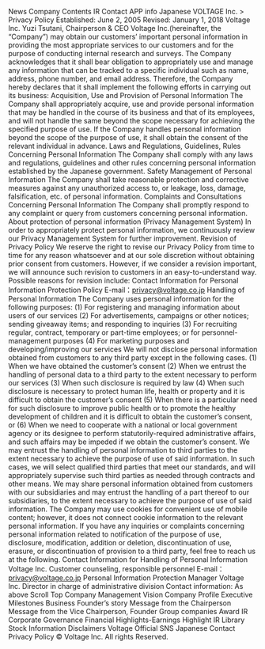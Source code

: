 News
Company
Contents
IR
Contact
APP info
Japanese
VOLTAGE Inc. > Privacy Policy
Established: June 2, 2005
Revised: January 1, 2018
Voltage Inc.
Yuzi Tsutani, Chairperson & CEO
Voltage Inc.(hereinafter, the “Company”) may obtain our customers’ important personal information in providing the most appropriate services to our customers and for the purpose of conducting internal research and surveys. The Company acknowledges that it shall bear obligation to appropriately use and manage any information that can be tracked to a specific individual such as name, address, phone number, and email address.
Therefore, the Company hereby declares that it shall implement the following efforts in carrying out its business:
Acquisition, Use and Provision of Personal Information
The Company shall appropriately acquire, use and provide personal information that may be handled in the course of its business and that of its employees, and will not handle the same beyond the scope necessary for achieving the specified purpose of use. If the Company handles personal information beyond the scope of the purpose of use, it shall obtain the consent of the relevant individual in advance.
Laws and Regulations, Guidelines, Rules Concerning Personal Information
The Company shall comply with any laws and regulations, guidelines and other rules concerning personal information established by the Japanese government.
Safety Management of Personal Information
The Company shall take reasonable protection and corrective measures against any unauthorized access to, or leakage, loss, damage, falsification, etc. of personal information.
Complaints and Consultations Concerning Personal Information
The Company shall promptly respond to any complaint or query from customers concerning personal information.
About protection of personal information (Privacy Management System)
In order to appropriately protect personal information, we continuously review our Privacy Management System for further improvement.
Revision of Privacy Policy
We reserve the right to revise our Privacy Policy from time to time for any reason whatsoever and at our sole discretion without obtaining prior consent from customers. However, if we consider a revision important, we will announce such revision to customers in an easy-to-understand way.
Possible reasons for revision include:
Contact Information for Personal Information Protection Policy
E-mail：privacy@voltage.co.jp
Handling of Personal Information
The Company uses personal information for the following purposes:
(1) For registering and managing information about users of our services
(2) For advertisements, campaigns or other notices; sending giveaway items; and responding to inquiries
(3) For recruiting regular, contract, temporary or part-time employees; or for personnel-management purposes
(4) For marketing purposes and developing/improving our services
We will not disclose personal information obtained from customers to any third party except in the following cases.
(1) When we have obtained the customer’s consent
(2) When we entrust the handling of personal data to a third party to the extent necessary to perform our services
(3) When such disclosure is required by law
(4) When such disclosure is necessary to protect human life, health or property and it is difficult to obtain the customer’s consent
(5) When there is a particular need for such disclosure to improve public health or to promote the healthy development of children and it is difficult to obtain the customer’s consent, or
(6) When we need to cooperate with a national or local government agency or its designee to perform statutorily-required administrative affairs, and such affairs may be impeded if we obtain the customer’s consent.
We may entrust the handling of personal information to third parties to the extent necessary to achieve the purpose of use of said information. In such cases, we will select qualified third parties that meet our standards, and will appropriately supervise such third parties as needed through contracts and other means.
We may share personal information obtained from customers with our subsidiaries and may entrust the handling of a part thereof to our subsidiaries, to the extent necessary to achieve the purpose of use of said information.
The Company may use cookies for convenient use of mobile content; however, it does not connect cookie information to the relevant personal information.
If you have any inquiries or complaints concerning personal information related to notification of the purpose of use, disclosure, modification, addition or deletion, discontinuation of use, erasure, or discontinuation of provision to a third party, feel free to reach us at the following.
Contact Information for Handling of Personal Information
Voltage Inc. Customer counseling, responsible personnel
E-mail：privacy@voltage.co.jp
Personal Information Protection Manager
Voltage Inc. Director in charge of administrative division
Contact information: As above
Scroll Top
Company
Management Vision
Company Profile
Executive
Milestones
Business
Founder’s story
Message from the Chairperson
Message from the Vice Chairperson, Founder
Group companies
Award
IR
Corporate Governance
Financial Highlights-Earnings Highlight
IR Library
Stock Information
Disclaimers
Voltage Official SNS
Japanese Contact Privacy Policy
© Voltage Inc. All rights Reserved.